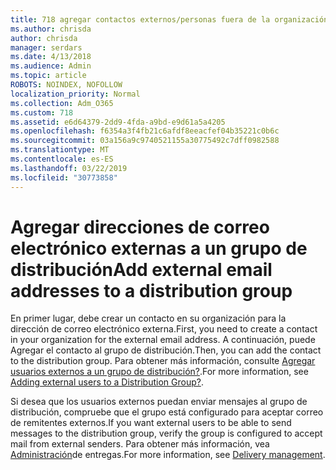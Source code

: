 ```yaml
---
title: 718 agregar contactos externos/personas fuera de la organización a una lista de distribución
ms.author: chrisda
author: chrisda
manager: serdars
ms.date: 4/13/2018
ms.audience: Admin
ms.topic: article
ROBOTS: NOINDEX, NOFOLLOW
localization_priority: Normal
ms.collection: Adm_O365
ms.custom: 718
ms.assetid: e6d64379-2dd9-4fda-a9bd-e9d61a5a4205
ms.openlocfilehash: f6354a3f4fb21c6afdf8eeacfef04b35221c0b6c
ms.sourcegitcommit: 03a156a9c9740521155a30775492c7dff0982588
ms.translationtype: MT
ms.contentlocale: es-ES
ms.lasthandoff: 03/22/2019
ms.locfileid: "30773858"
---
```

# <a name="add-external-email-addresses-to-a-distribution-group"></a><span data-ttu-id="54aa7-102">Agregar direcciones de correo electrónico externas a un grupo de distribución</span><span class="sxs-lookup"><span data-stu-id="54aa7-102">Add external email addresses to a distribution group</span></span>

<span data-ttu-id="54aa7-103">En primer lugar, debe crear un contacto en su organización para la dirección de correo electrónico externa.</span><span class="sxs-lookup"><span data-stu-id="54aa7-103">First, you need to create a contact in your organization for the external email address.</span></span> <span data-ttu-id="54aa7-104">A continuación, puede Agregar el contacto al grupo de distribución.</span><span class="sxs-lookup"><span data-stu-id="54aa7-104">Then, you can add the contact to the distribution group.</span></span> <span data-ttu-id="54aa7-105">Para obtener más información, consulte [Agregar usuarios externos a un grupo de distribución?](https://support.office.com/client/caa0f310-0bb7-48e3-8ad2-cb358b53bbba).</span><span class="sxs-lookup"><span data-stu-id="54aa7-105">For more information, see [Adding external users to a Distribution Group?](https://support.office.com/client/caa0f310-0bb7-48e3-8ad2-cb358b53bbba).</span></span>
  
<span data-ttu-id="54aa7-106">Si desea que los usuarios externos puedan enviar mensajes al grupo de distribución, compruebe que el grupo está configurado para aceptar correo de remitentes externos.</span><span class="sxs-lookup"><span data-stu-id="54aa7-106">If you want external users to be able to send messages to the distribution group, verify the group is configured to accept mail from external senders.</span></span> <span data-ttu-id="54aa7-107">Para obtener más información, vea [Administración](https://technet.microsoft.com/library/bb124513.aspx#deliverymanagement)de entregas.</span><span class="sxs-lookup"><span data-stu-id="54aa7-107">For more information, see [Delivery management](https://technet.microsoft.com/library/bb124513.aspx#deliverymanagement).</span></span>
  

